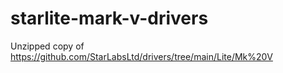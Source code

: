 # starlite-mark-v-drivers
Unzipped copy of https://github.com/StarLabsLtd/drivers/tree/main/Lite/Mk%20V
